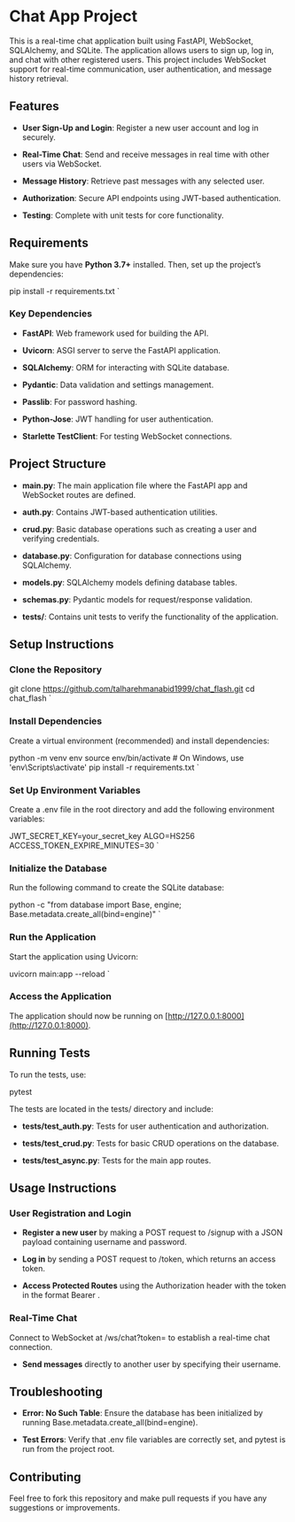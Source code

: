 Chat App Project
================

This is a real-time chat application built using FastAPI, WebSocket, SQLAlchemy, and SQLite. The application allows users to sign up, log in, and chat with other registered users. This project includes WebSocket support for real-time communication, user authentication, and message history retrieval.

Features
--------

*   **User Sign-Up and Login**: Register a new user account and log in securely.
    
*   **Real-Time Chat**: Send and receive messages in real time with other users via WebSocket.
    
*   **Message History**: Retrieve past messages with any selected user.
    
*   **Authorization**: Secure API endpoints using JWT-based authentication.
    
*   **Testing**: Complete with unit tests for core functionality.
    

Requirements
------------

Make sure you have **Python 3.7+** installed. Then, set up the project’s dependencies:

pip install -r requirements.txt   `

### Key Dependencies

*   **FastAPI**: Web framework used for building the API.
    
*   **Uvicorn**: ASGI server to serve the FastAPI application.
    
*   **SQLAlchemy**: ORM for interacting with SQLite database.
    
*   **Pydantic**: Data validation and settings management.
    
*   **Passlib**: For password hashing.
    
*   **Python-Jose**: JWT handling for user authentication.
    
*   **Starlette TestClient**: For testing WebSocket connections.
    

Project Structure
-----------------

*   **main.py**: The main application file where the FastAPI app and WebSocket routes are defined.
    
*   **auth.py**: Contains JWT-based authentication utilities.
    
*   **crud.py**: Basic database operations such as creating a user and verifying credentials.
    
*   **database.py**: Configuration for database connections using SQLAlchemy.
    
*   **models.py**: SQLAlchemy models defining database tables.
    
*   **schemas.py**: Pydantic models for request/response validation.
    
*   **tests/**: Contains unit tests to verify the functionality of the application.
    

Setup Instructions
------------------

### Clone the Repository

git clone https://github.com/talharehmanabid1999/chat_flash.git  cd chat_flash  `

### Install Dependencies

Create a virtual environment (recommended) and install dependencies:

python -m venv env  source env/bin/activate  # On Windows, use 'env\Scripts\activate'  pip install -r requirements.txt   `

### Set Up Environment Variables

Create a .env file in the root directory and add the following environment variables:

JWT_SECRET_KEY=your_secret_key  ALGO=HS256  ACCESS_TOKEN_EXPIRE_MINUTES=30   `

### Initialize the Database

Run the following command to create the SQLite database:

python -c "from database import Base, engine; Base.metadata.create_all(bind=engine)"   `

### Run the Application

Start the application using Uvicorn:

uvicorn main:app --reload   `

### Access the Application

The application should now be running on [http://127.0.0.1:8000](http://127.0.0.1:8000).

Running Tests
-------------

To run the tests, use:

pytest 

The tests are located in the tests/ directory and include:

*   **tests/test_auth.py**: Tests for user authentication and authorization.
    
*   **tests/test_crud.py**: Tests for basic CRUD operations on the database.
    
*   **tests/test_async.py**: Tests for the main app routes.

    


Usage Instructions
------------------

### User Registration and Login

*   **Register a new user** by making a POST request to /signup with a JSON payload containing username and password.
    
*   **Log in** by sending a POST request to /token, which returns an access token.
    
*   **Access Protected Routes** using the Authorization header with the token in the format Bearer .
    

### Real-Time Chat

Connect to WebSocket at /ws/chat?token= to establish a real-time chat connection.

*   **Send messages** directly to another user by specifying their username.
    

Troubleshooting
---------------

*   **Error: No Such Table**: Ensure the database has been initialized by running Base.metadata.create\_all(bind=engine).
    
*   **Test Errors**: Verify that .env file variables are correctly set, and pytest is run from the project root.
    

Contributing
------------

Feel free to fork this repository and make pull requests if you have any suggestions or improvements.
